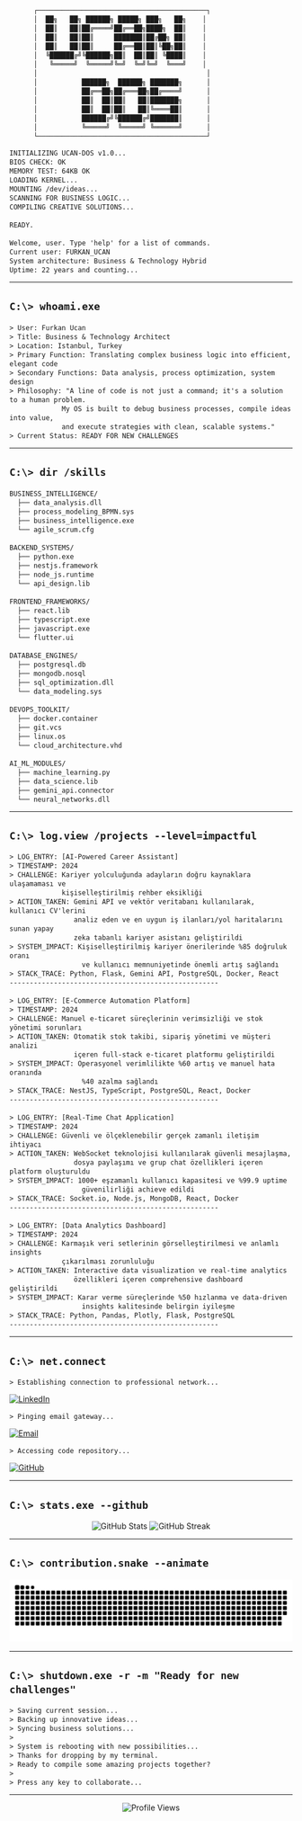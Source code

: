 ```
      ┌──────────────────────────────────────────┐
      │  ██╗   ██╗ ██████╗ █████╗ ███╗   ██╗    │
      │  ██║   ██║██╔════╝██╔══██╗████╗  ██║    │
      │  ██║   ██║██║     ███████║██╔██╗ ██║    │
      │  ██║   ██║██║     ██╔══██║██║╚██╗██║    │
      │  ╚██████╔╝╚██████╗██║  ██║██║ ╚████║    │
      │   ╚═════╝  ╚═════╝╚═╝  ╚═╝╚═╝  ╚═══╝    │
      │                                          │
      │           ██████╗  ██████╗ ███████╗      │
      │           ██╔══██╗██╔═══██╗██╔════╝      │
      │           ██║  ██║██║   ██║███████╗      │
      │           ██║  ██║██║   ██║╚════██║      │
      │           ██████╔╝╚██████╔╝███████║      │
      │           ╚═════╝  ╚═════╝ ╚══════╝      │
      └──────────────────────────────────────────┘
```

```
INITIALIZING UCAN-DOS v1.0...
BIOS CHECK: OK
MEMORY TEST: 64KB OK
LOADING KERNEL...
MOUNTING /dev/ideas...
SCANNING FOR BUSINESS LOGIC...
COMPILING CREATIVE SOLUTIONS...

READY.

Welcome, user. Type 'help' for a list of commands.
Current user: FURKAN_UCAN
System architecture: Business & Technology Hybrid
Uptime: 22 years and counting...
```

---

## `C:\> whoami.exe`

```
> User: Furkan Ucan
> Title: Business & Technology Architect
> Location: Istanbul, Turkey
> Primary Function: Translating complex business logic into efficient, elegant code
> Secondary Functions: Data analysis, process optimization, system design
> Philosophy: "A line of code is not just a command; it's a solution to a human problem.
             My OS is built to debug business processes, compile ideas into value,
             and execute strategies with clean, scalable systems."
> Current Status: READY FOR NEW CHALLENGES
```

---

## `C:\> dir /skills`

```
BUSINESS_INTELLIGENCE/
  ├── data_analysis.dll
  ├── process_modeling_BPMN.sys
  ├── business_intelligence.exe
  └── agile_scrum.cfg

BACKEND_SYSTEMS/
  ├── python.exe
  ├── nestjs.framework
  ├── node_js.runtime
  └── api_design.lib

FRONTEND_FRAMEWORKS/
  ├── react.lib
  ├── typescript.exe
  ├── javascript.exe
  └── flutter.ui

DATABASE_ENGINES/
  ├── postgresql.db
  ├── mongodb.nosql
  ├── sql_optimization.dll
  └── data_modeling.sys

DEVOPS_TOOLKIT/
  ├── docker.container
  ├── git.vcs
  ├── linux.os
  └── cloud_architecture.vhd

AI_ML_MODULES/
  ├── machine_learning.py
  ├── data_science.lib
  ├── gemini_api.connector
  └── neural_networks.dll
```

---

## `C:\> log.view /projects --level=impactful`

```
> LOG_ENTRY: [AI-Powered Career Assistant]
> TIMESTAMP: 2024
> CHALLENGE: Kariyer yolculuğunda adayların doğru kaynaklara ulaşamaması ve 
             kişiselleştirilmiş rehber eksikliği
> ACTION_TAKEN: Gemini API ve vektör veritabanı kullanılarak, kullanıcı CV'lerini 
                analiz eden ve en uygun iş ilanları/yol haritalarını sunan yapay 
                zeka tabanlı kariyer asistanı geliştirildi
> SYSTEM_IMPACT: Kişiselleştirilmiş kariyer önerilerinde %85 doğruluk oranı 
                  ve kullanıcı memnuniyetinde önemli artış sağlandı
> STACK_TRACE: Python, Flask, Gemini API, PostgreSQL, Docker, React
----------------------------------------------------

> LOG_ENTRY: [E-Commerce Automation Platform]
> TIMESTAMP: 2024
> CHALLENGE: Manuel e-ticaret süreçlerinin verimsizliği ve stok yönetimi sorunları
> ACTION_TAKEN: Otomatik stok takibi, sipariş yönetimi ve müşteri analizi 
                içeren full-stack e-ticaret platformu geliştirildi
> SYSTEM_IMPACT: Operasyonel verimlilikte %60 artış ve manuel hata oranında 
                  %40 azalma sağlandı
> STACK_TRACE: NestJS, TypeScript, PostgreSQL, React, Docker
----------------------------------------------------

> LOG_ENTRY: [Real-Time Chat Application]
> TIMESTAMP: 2024
> CHALLENGE: Güvenli ve ölçeklenebilir gerçek zamanlı iletişim ihtiyacı
> ACTION_TAKEN: WebSocket teknolojisi kullanılarak güvenli mesajlaşma, 
                dosya paylaşımı ve grup chat özellikleri içeren platform oluşturuldu
> SYSTEM_IMPACT: 1000+ eşzamanlı kullanıcı kapasitesi ve %99.9 uptime 
                  güvenilirliği achieve edildi
> STACK_TRACE: Socket.io, Node.js, MongoDB, React, Docker
----------------------------------------------------

> LOG_ENTRY: [Data Analytics Dashboard]
> TIMESTAMP: 2024
> CHALLENGE: Karmaşık veri setlerinin görselleştirilmesi ve anlamlı insights 
             çıkarılması zorunluluğu
> ACTION_TAKEN: Interactive data visualization ve real-time analytics 
                özellikleri içeren comprehensive dashboard geliştirildi
> SYSTEM_IMPACT: Karar verme süreçlerinde %50 hızlanma ve data-driven 
                  insights kalitesinde belirgin iyileşme
> STACK_TRACE: Python, Pandas, Plotly, Flask, PostgreSQL
----------------------------------------------------
```

---

## `C:\> net.connect`

```
> Establishing connection to professional network...
```
[![LinkedIn](https://img.shields.io/badge/LinkedIn-0A66C2?style=for-the-badge&logo=linkedin&logoColor=white)](https://linkedin.com/in/furkan-ucan)

```
> Pinging email gateway...
```
[![Email](https://img.shields.io/badge/Email-FF0000?style=for-the-badge&logo=yandex&logoColor=white)](mailto:furkan.ucann@yandex.com)

```
> Accessing code repository...
```
[![GitHub](https://img.shields.io/badge/GitHub-181717?style=for-the-badge&logo=github&logoColor=white)](https://github.com/furkan-ucan)

---

## `C:\> stats.exe --github`

<div align="center">
  <img src="https://github-readme-stats.vercel.app/api?username=furkan-ucan&show_icons=true&theme=catppuccin_mocha&rank_icon=github&hide_border=true" alt="GitHub Stats" />
  <img src="https://github-readme-streak-stats.herokuapp.com/?user=furkan-ucan&theme=catppuccin_mocha&hide_border=true" alt="GitHub Streak" />
</div>

---

## `C:\> contribution.snake --animate`

<p align="center">
  <img src="https://raw.githubusercontent.com/furkan-ucan/furkan-ucan/main/dist/github-contribution-grid-snake-dark.svg" alt="Contribution Snake Animation" />
</p>

---

## `C:\> shutdown.exe -r -m "Ready for new challenges"`

```
> Saving current session...
> Backing up innovative ideas...
> Syncing business solutions...
> 
> System is rebooting with new possibilities...
> Thanks for dropping by my terminal. 
> Ready to compile some amazing projects together? 
> 
> Press any key to collaborate...
```

---

<p align="center">
  <img src="https://komarev.com/ghpvc/?username=furkan-ucan&color=green&style=flat-square&label=VISITORS" alt="Profile Views" />
</p>

